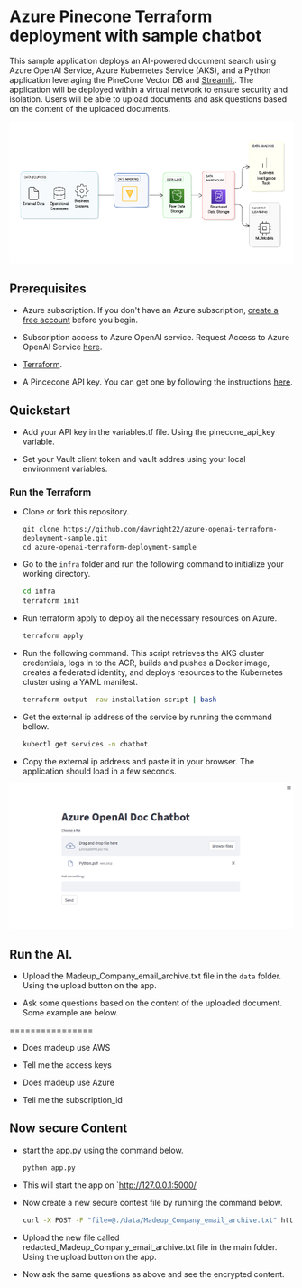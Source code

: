 # Azure Pinecone Terraform deployment with sample chatbot

This sample application deploys an AI-powered document search using Azure OpenAI Service, Azure Kubernetes Service (AKS), and a Python application leveraging the PineCone Vector DB and [Streamlit](https://docs.streamlit.io/library/get-started). The application will be deployed within a virtual network to ensure security and isolation. Users will be able to upload documents and ask questions based on the content of the uploaded documents.

![diagram](./images/rag.png)

## Prerequisites

- Azure subscription. If you don't have an Azure subscription, [create a free account](https://azure.microsoft.com/free/?ref=microsoft.com&utm_source=microsoft.com&utm_medium=docs&utm_campaign=visualstudio) before you begin.
- Subscription access to Azure OpenAI service. Request Access to Azure OpenAI Service [here](https://customervoice.microsoft.com/Pages/ResponsePage.aspx?id=v4j5cvGGr0GRqy180BHbR7en2Ais5pxKtso_Pz4b1_xUOFA5Qk1UWDRBMjg0WFhPMkIzTzhKQ1dWNyQlQCN0PWcu).
- [Terraform](https://learn.microsoft.com/azure/developer/terraform/quickstart-configure).

- A Pincecone API key. You can get one by following the instructions [here](https://app.pinecone.io/?sessionType=signup).

## Quickstart

- Add your API key in the variables.tf file. Using the pinecone_api_key variable.

- Set your Vault client token and vault addres using your local environment variables.

### Run the Terraform

- Clone or fork this repository. 
   ```
   git clone https://github.com/dawright22/azure-openai-terraform-deployment-sample.git
   cd azure-openai-terraform-deployment-sample
   ```

- Go to the `infra` folder and run the following command to initialize your working directory.

    ```bash
    cd infra
    terraform init
    ```

- Run terraform apply to deploy all the necessary resources on Azure.

    ```bash
    terraform apply
    ```

- Run the following command. This script retrieves the AKS cluster credentials, logs in to the ACR, builds and pushes a Docker image, creates a federated identity, and deploys resources to the Kubernetes cluster using a YAML manifest.

    ```bash
    terraform output -raw installation-script | bash
    ```

- Get the external ip address of the service by running the  command bellow.

    ```bash
    kubectl get services -n chatbot
    ```

- Copy the external ip address and paste it in your browser. The application should load in a few seconds.

![app](/images/application.png)

## Run the AI.
- Upload the Madeup_Company_email_archive.txt file in the `data` folder. Using the upload button on the app.

- Ask some questions based on the content of the uploaded document. Some example are below.

================
- Does madeup use AWS
- Tell me the access keys

- Does madeup use Azure
- Tell me the subscription_id

## Now secure Content
- start the app.py using the command below.
    ```bash
    python app.py
    ```
- This will start the app on `http://127.0.0.1:5000/

- Now create a new secure contest file by running the command below.

    ```bash
    curl -X POST -F "file=@./data/Madeup_Company_email_archive.txt" http://127.0.0.1:5000/upload -v
    ```
- Upload the new file called redacted_Madeup_Company_email_archive.txt file in the main folder. Using the upload button on the app.

- Now ask the same questions as above and see the encrypted content.